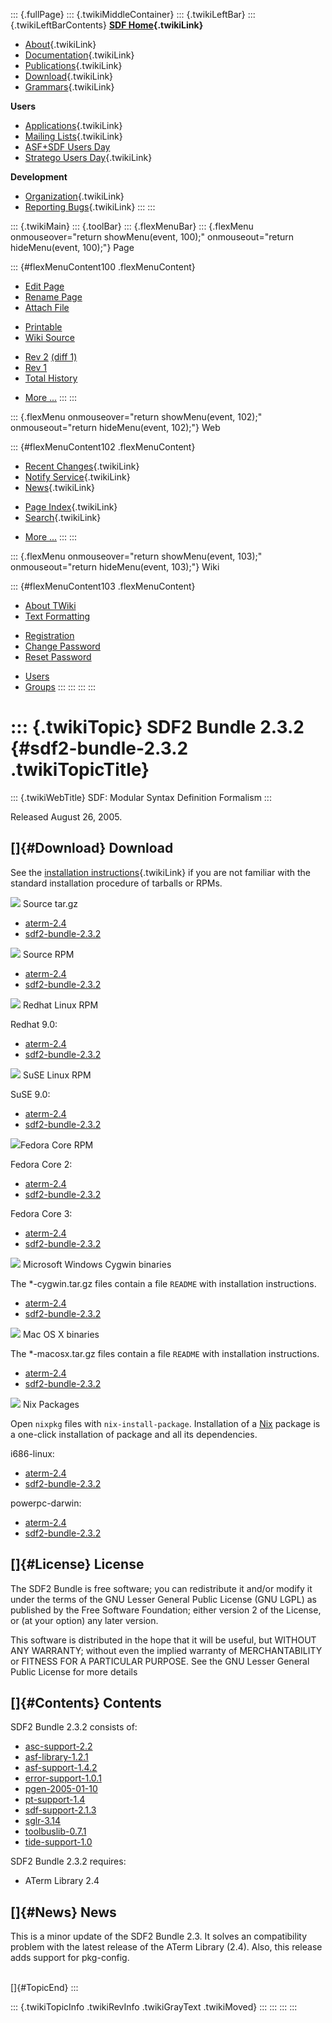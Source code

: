 ::: {.fullPage}
::: {.twikiMiddleContainer}
::: {.twikiLeftBar}
::: {.twikiLeftBarContents}
**[SDF Home](WebHome){.twikiLink}**

-   [About](SdfLanguage){.twikiLink}
-   [Documentation](SdfDocumentation){.twikiLink}
-   [Publications](SdfPublications){.twikiLink}
-   [Download](SdfSoftware){.twikiLink}
-   [Grammars](SdfGrammars){.twikiLink}

**Users**

-   [Applications](SdfApplications){.twikiLink}
-   [Mailing Lists](MailingList){.twikiLink}
-   [ASF+SDF Users
    Day](http://www.cwi.nl/htbin/sen1/twiki/bin/view/SEN1/ASFSDFUsersDay)
-   [Stratego Users Day](../Stratego/StrategoUsersDay){.twikiLink}

**Development**

-   [Organization](SdfDevelopment){.twikiLink}
-   [Reporting Bugs](SdfBugs){.twikiLink}
:::
:::

::: {.twikiMain}
::: {.toolBar}
::: {.flexMenuBar}
::: {.flexMenu onmouseover="return showMenu(event, 100);" onmouseout="return hideMenu(event, 100);"}
Page

::: {#flexMenuContent100 .flexMenuContent}
-   [Edit
    Page](http://www.program-transformation.org/edit/SdfBackup/Sdf2BundleRelease232?t=1536827698)
-   [Rename
    Page](http://www.program-transformation.org/rename/SdfBackup/Sdf2BundleRelease232)
-   [Attach
    File](http://www.program-transformation.org/attach/SdfBackup/Sdf2BundleRelease232)

<!-- -->

-   [Printable](http://www.program-transformation.org/view/SdfBackup/Sdf2BundleRelease232?skin=print.pattern)
-   [Wiki
    Source](http://www.program-transformation.org/view/SdfBackup/Sdf2BundleRelease232?skin=text&raw=on&contenttype=text/plain)

<!-- -->

-   [Rev
    2](http://www.program-transformation.org/view/SdfBackup/Sdf2BundleRelease232?rev=1.2)
    [(diff 1)](http://www.program-transformation.org/rdiff/SdfBackup/Sdf2BundleRelease232?rev1=1.2&rev2=1.1)
-   [Rev
    1](http://www.program-transformation.org/view/SdfBackup/Sdf2BundleRelease232?rev=1.1)
-   [Total
    History](http://www.program-transformation.org/rdiff/SdfBackup/Sdf2BundleRelease232)

<!-- -->

-   [More
    \...](http://www.program-transformation.org/oops/SdfBackup/Sdf2BundleRelease232?template=oopsmore&param1=1.2&param2=1.2)
:::
:::

::: {.flexMenu onmouseover="return showMenu(event, 102);" onmouseout="return hideMenu(event, 102);"}
Web

::: {#flexMenuContent102 .flexMenuContent}
-   [Recent Changes](WebChanges){.twikiLink}
-   [Notify Service](WebNotify){.twikiLink}
-   [News](WebNews){.twikiLink}

<!-- -->

-   [Page Index](WebIndex){.twikiLink}
-   [Search](WebSearch){.twikiLink}

<!-- -->

-   [More
    \...](http://www.program-transformation.org/oops/SdfBackup/Sdf2BundleRelease232?template=oopsmore&param1=1.2&param2=1.2)
:::
:::

::: {.flexMenu onmouseover="return showMenu(event, 103);" onmouseout="return hideMenu(event, 103);"}
Wiki

::: {#flexMenuContent103 .flexMenuContent}
-   [About
    TWiki](http://www.program-transformation.org/view/TWiki/WebHome)
-   [Text
    Formatting](http://www.program-transformation.org/view/TWiki/TextFormattingRules)

<!-- -->

-   [Registration](http://www.program-transformation.org/view/TWiki/TWikiRegistration)
-   [Change
    Password](http://www.program-transformation.org/view/TWiki/ChangePassword)
-   [Reset
    Password](http://www.program-transformation.org/view/TWiki/ResetPassword)

<!-- -->

-   [Users](http://www.program-transformation.org/view/Main/TWikiUsers)
-   [Groups](http://www.program-transformation.org/view/Main/TWikiGroups)
:::
:::
:::
:::

::: {.twikiTopic}
SDF2 Bundle 2.3.2 {#sdf2-bundle-2.3.2 .twikiTopicTitle}
=================

::: {.twikiWebTitle}
SDF: Modular Syntax Definition Formalism
:::

Released August 26, 2005.

[]{#Download} Download
----------------------

See the [installation
instructions](../Stratego/InstallationInstructions){.twikiLink} if you
are not familiar with the standard installation procedure of tarballs or
RPMs.

![](http://losser.st-lab.cs.uu.nl/~mbravenb/images/src-pkg.png) Source
tar.gz

-   [aterm-2.4](http://www.cwi.nl/projects/MetaEnv/aterm/aterm-2.4.tar.gz)
-   [sdf2-bundle-2.3.2](ftp://ftp.stratego-language.org/pub/stratego/sdf2/sdf2-bundle-2.3.2/sdf2-bundle-2.3.2.tar.gz)

![](http://losser.st-lab.cs.uu.nl/~mbravenb/images/src-pkg.png) Source
RPM

-   [aterm-2.4](ftp://ftp.stratego-language.org/pub/stratego/aterm/aterm-2.4/src-rpm/aterm-2.4-1.src.rpm)
-   [sdf2-bundle-2.3.2](ftp://ftp.stratego-language.org/pub/stratego/sdf2/sdf2-bundle-2.3.2/src-rpm/sdf2-bundle-2.3.2-12506.src.rpm)

![](http://losser.st-lab.cs.uu.nl/~mbravenb/images/redhat.png) Redhat
Linux RPM

Redhat 9.0:

-   [aterm-2.4](ftp://ftp.stratego-language.org/pub/stratego/aterm/aterm-2.4/redhat-9/aterm-2.4-1.i386.rpm)
-   [sdf2-bundle-2.3.2](ftp://ftp.stratego-language.org/pub/stratego/sdf2/sdf2-bundle-2.3.2/redhat-9/sdf2-bundle-2.3.2-12506.i386.rpm)

![](http://losser.st-lab.cs.uu.nl/~mbravenb/images/suse.png) SuSE Linux
RPM

SuSE 9.0:

-   [aterm-2.4](ftp://ftp.stratego-language.org/pub/stratego/aterm/aterm-2.4/suse-9/aterm-2.4-1.i586.rpm)
-   [sdf2-bundle-2.3.2](ftp://ftp.stratego-language.org/pub/stratego/sdf2/sdf2-bundle-2.3.2/suse-9/sdf2-bundle-2.3.2-12506.i586.rpm)

![](http://losser.st-lab.cs.uu.nl/~mbravenb/images/fedora.png)Fedora
Core RPM

Fedora Core 2:

-   [aterm-2.4](ftp://ftp.stratego-language.org/pub/stratego/aterm/aterm-2.4/fedora-core-2/aterm-2.4-1.i386.rpm)
-   [sdf2-bundle-2.3.2](ftp://ftp.stratego-language.org/pub/stratego/sdf2/sdf2-bundle-2.3.2/fedora-core-2/sdf2-bundle-2.3.2-12506.i386.rpm)

Fedora Core 3:

-   [aterm-2.4](ftp://ftp.stratego-language.org/pub/stratego/aterm/aterm-2.4/fedora-core-3/aterm-2.4-1.i386.rpm)
-   [sdf2-bundle-2.3.2](ftp://ftp.stratego-language.org/pub/stratego/sdf2/sdf2-bundle-2.3.2/fedora-core-3/sdf2-bundle-2.3.2-12506.i386.rpm)

![](http://losser.st-lab.cs.uu.nl/~mbravenb/images/win32.png) Microsoft
Windows Cygwin binaries

The \*-cygwin.tar.gz files contain a file `README` with installation
instructions.

-   [aterm-2.4](ftp://ftp.stratego-language.org/pub/stratego/aterm/aterm-2.4/cygwin/aterm-2.4-cygwin.tar.gz)
-   [sdf2-bundle-2.3.2](ftp://ftp.stratego-language.org/pub/stratego/sdf2/sdf2-bundle-2.3.2/cygwin/sdf2-bundle-2.3.2-cygwin.tar.gz)

![](http://losser.st-lab.cs.uu.nl/~mbravenb/images/macosx.gif) Mac OS X
binaries

The \*-macosx.tar.gz files contain a file `README` with installation
instructions.

-   [aterm-2.4](ftp://ftp.stratego-language.org/pub/stratego/aterm/aterm-2.4/macosx/aterm-2.4-macosx.tar.gz)
-   [sdf2-bundle-2.3.2](ftp://ftp.stratego-language.org/pub/stratego/sdf2/sdf2-bundle-2.3.2/macosx/sdf2-bundle-2.3.2-macosx.tar.gz)

![](http://losser.st-lab.cs.uu.nl/~mbravenb/images/package.png) Nix
Packages

Open `nixpkg` files with `nix-install-package`. Installation of a
[Nix](http://www.cs.uu.nl/wiki/Trace/Nix) package is a one-click
installation of package and all its dependencies.

i686-linux:

-   [aterm-2.4](http://nix.cs.uu.nl/dist/stratego/aterm-2.4/pkgs/aterm-2.4-i686-linux.nixpkg)
-   [sdf2-bundle-2.3.2](http://nix.cs.uu.nl/dist/stratego/sdf2-bundle-2.3.2/pkgs/sdf2-bundle-2.3.2-i686-linux.nixpkg)

powerpc-darwin:

-   [aterm-2.4](http://nix.cs.uu.nl/dist/stratego/aterm-2.4/pkgs/aterm-2.4-powerpc-darwin.nixpkg)
-   [sdf2-bundle-2.3.2](http://nix.cs.uu.nl/dist/stratego/sdf2-bundle-2.3.2/pkgs/sdf2-bundle-2.3.2-powerpc-darwin.nixpkg)

[]{#License} License
--------------------

The SDF2 Bundle is free software; you can redistribute it and/or modify
it under the terms of the GNU Lesser General Public License (GNU LGPL)
as published by the Free Software Foundation; either version 2 of the
License, or (at your option) any later version.

This software is distributed in the hope that it will be useful, but
WITHOUT ANY WARRANTY; without even the implied warranty of
MERCHANTABILITY or FITNESS FOR A PARTICULAR PURPOSE. See the GNU Lesser
General Public License for more details

[]{#Contents} Contents
----------------------

SDF2 Bundle 2.3.2 consists of:

-   [asc-support-2.2](http://www.cwi.nl/projects/MetaEnv/asc-support/asc-support-2.2.tar.gz)
-   [asf-library-1.2.1](http://www.cwi.nl/projects/MetaEnv/asf-library/asf-library-1.2.1.tar.gz)
-   [asf-support-1.4.2](http://www.cwi.nl/projects/MetaEnv/asf-support/asf-support-1.4.2.tar.gz)
-   [error-support-1.0.1](http://www.cwi.nl/projects/MetaEnv/error-support/error-support-1.0.1.tar.gz)
-   [pgen-2005-01-10](ftp://ftp.stratego-language.org/pub/stratego/sdf2/pgen-2005-01-10.tar.gz)
-   [pt-support-1.4](http://www.cwi.nl/projects/MetaEnv/pt-support/pt-support-1.4.tar.gz)
-   [sdf-support-2.1.3](http://www.cwi.nl/projects/MetaEnv/sdf-support/sdf-support-2.1.3.tar.gz)
-   [sglr-3.14](http://www.cwi.nl/projects/MetaEnv/sglr/sglr-3.14.tar.gz)
-   [toolbuslib-0.7.1](http://www.cwi.nl/projects/MetaEnv/toolbuslib/toolbuslib-0.7.1.tar.gz)
-   [tide-support-1.0](http://www.cwi.nl/projects/MetaEnv/tide-support/tide-support-1.0.tar.gz)

SDF2 Bundle 2.3.2 requires:

-   ATerm Library 2.4

[]{#News} News
--------------

This is a minor update of the SDF2 Bundle 2.3. It solves an
compatibility problem with the latest release of the ATerm Library
(2.4). Also, this release adds support for pkg-config.

\
[]{#TopicEnd}
:::

::: {.twikiTopicInfo .twikiRevInfo .twikiGrayText .twikiMoved}
:::
:::
:::
:::
